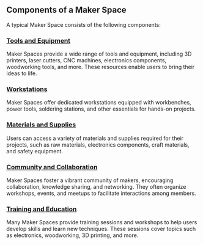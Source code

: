 ## Components of a Maker Space

A typical Maker Space consists of the following components:

### [Tools and Equipment](https://github.com/mrthomware/MakerSpace/blob/main/MakerSpace/1.1_Understand_what_a_Maker_Space_is_and_how_it_functions/Components%20of%20a%20Maker%20Space/Tools%20and%20Equipment.md)
Maker Spaces provide a wide range of tools and equipment, including 3D printers, laser cutters, CNC machines, electronics components, woodworking tools, and more. These resources enable users to bring their ideas to life.

### [Workstations](https://github.com/mrthomware/MakerSpace/blob/main/MakerSpace/1.1_Understand_what_a_Maker_Space_is_and_how_it_functions/Components%20of%20a%20Maker%20Space/Workstations.md)
Maker Spaces offer dedicated workstations equipped with workbenches, power tools, soldering stations, and other essentials for hands-on projects.

### [Materials and Supplies](https://github.com/mrthomware/MakerSpace/blob/main/MakerSpace/1.1_Understand_what_a_Maker_Space_is_and_how_it_functions/Components%20of%20a%20Maker%20Space/Materials%20and%20Supplies.md)
Users can access a variety of materials and supplies required for their projects, such as raw materials, electronics components, craft materials, and safety equipment.

### [Community and Collaboration](https://github.com/mrthomware/MakerSpace/blob/main/MakerSpace/1.1_Understand_what_a_Maker_Space_is_and_how_it_functions/Components%20of%20a%20Maker%20Space/Community%20and%20Collaboration.md)
Maker Spaces foster a vibrant community of makers, encouraging collaboration, knowledge sharing, and networking. They often organize workshops, events, and meetups to facilitate interactions among members.

### [Training and Education](https://github.com/mrthomware/MakerSpace/blob/main/MakerSpace/1.1_Understand_what_a_Maker_Space_is_and_how_it_functions/Components%20of%20a%20Maker%20Space/Training%20and%20Education.md)
Many Maker Spaces provide training sessions and workshops to help users develop skills and learn new techniques. These sessions cover topics such as electronics, woodworking, 3D printing, and more.
